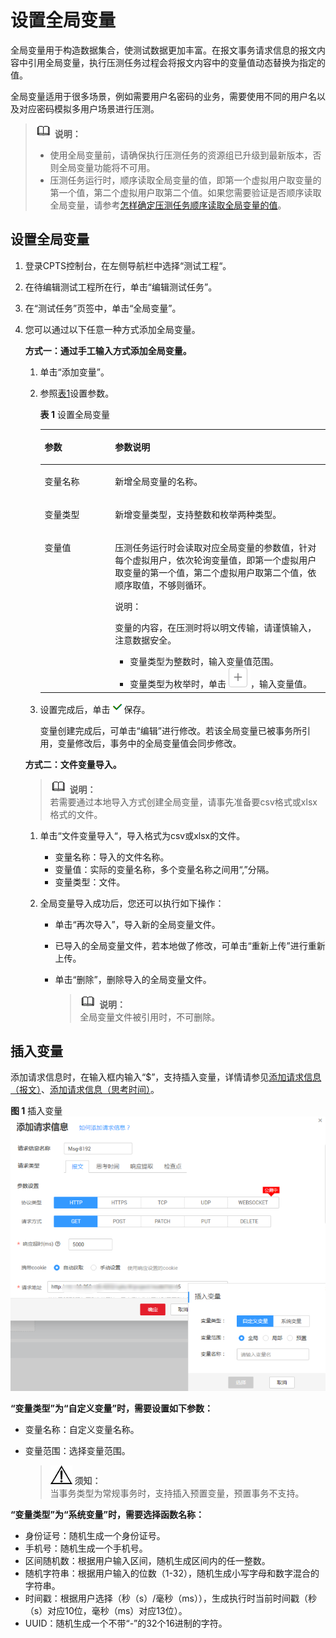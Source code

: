# 设置全局变量<a name="cpts_01_0033"></a>

全局变量用于构造数据集合，使测试数据更加丰富。在报文事务请求信息的报文内容中引用全局变量，执行压测任务过程会将报文内容中的变量值动态替换为指定的值。

全局变量适用于很多场景，例如需要用户名密码的业务，需要使用不同的用户名以及对应密码模拟多用户场景进行压测。

>![](public_sys-resources/icon-note.gif) **说明：**   
>-   使用全局变量前，请确保执行压测任务的资源组已升级到最新版本，否则全局变量功能将不可用。  
>-   压测任务运行时，顺序读取全局变量的值，即第一个虚拟用户取变量的第一个值，第二个虚拟用户取第二个值。如果您需要验证是否顺序读取全局变量，请参考[怎样确定压测任务顺序读取全局变量的值](https://support.huaweicloud.com/cpts_faq/cpts_faq_00030.html)。  

## 设置全局变量<a name="section177089374215"></a>

1.  登录CPTS控制台，在左侧导航栏中选择“测试工程“。
2.  在待编辑测试工程所在行，单击“编辑测试任务”。
3.  在“测试任务”页签中，单击“全局变量”。
4.  您可以通过以下任意一种方式添加全局变量。

    **方式一：通过手工输入方式添加全局变量。**

    1.  单击“添加变量”。
    2.  参照[表1](#table918124018388)设置参数。

        **表 1**  设置全局变量

        <a name="table918124018388"></a>
        <table><thead align="left"><tr id="row11754023811"><th class="cellrowborder" valign="top" width="24.7%" id="mcps1.2.3.1.1"><p id="p817174018389"><a name="p817174018389"></a><a name="p817174018389"></a>参数</p>
        </th>
        <th class="cellrowborder" valign="top" width="75.3%" id="mcps1.2.3.1.2"><p id="p1117540183817"><a name="p1117540183817"></a><a name="p1117540183817"></a>参数说明</p>
        </th>
        </tr>
        </thead>
        <tbody><tr id="row1718174033820"><td class="cellrowborder" valign="top" width="24.7%" headers="mcps1.2.3.1.1 "><p id="p161714406385"><a name="p161714406385"></a><a name="p161714406385"></a>变量名称</p>
        </td>
        <td class="cellrowborder" valign="top" width="75.3%" headers="mcps1.2.3.1.2 "><p id="p191815402381"><a name="p191815402381"></a><a name="p191815402381"></a>新增全局变量的名称。</p>
        </td>
        </tr>
        <tr id="row81844012387"><td class="cellrowborder" valign="top" width="24.7%" headers="mcps1.2.3.1.1 "><p id="p1518114093819"><a name="p1518114093819"></a><a name="p1518114093819"></a>变量类型</p>
        </td>
        <td class="cellrowborder" valign="top" width="75.3%" headers="mcps1.2.3.1.2 "><p id="p0181840103814"><a name="p0181840103814"></a><a name="p0181840103814"></a>新增变量类型，支持整数和枚举两种类型。</p>
        </td>
        </tr>
        <tr id="row418154019387"><td class="cellrowborder" valign="top" width="24.7%" headers="mcps1.2.3.1.1 "><p id="p161813408388"><a name="p161813408388"></a><a name="p161813408388"></a>变量值</p>
        </td>
        <td class="cellrowborder" valign="top" width="75.3%" headers="mcps1.2.3.1.2 "><p id="p6181440203817"><a name="p6181440203817"></a><a name="p6181440203817"></a>压测任务运行时会读取对应全局变量的参数值，针对每个虚拟用户，依次轮询变量值，即第一个虚拟用户取变量的第一个值，第二个虚拟用户取第二个值，依顺序取值，不够则循环。</p>
        <div class="note" id="note01816407389"><a name="note01816407389"></a><a name="note01816407389"></a><span class="notetitle"> 说明： </span><div class="notebody"><p id="p4181409389"><a name="p4181409389"></a><a name="p4181409389"></a>变量的内容，在压测时将以明文传输，请谨慎输入，注意数据安全。</p>
        </div></div>
        <a name="ul718740123817"></a><a name="ul718740123817"></a><ul id="ul718740123817"><li>变量类型为整数时，输入变量值范围。</li><li>变量类型为枚举时，单击<a name="image191804010380"></a><a name="image191804010380"></a><span><img id="image191804010380" src="figures/icon-add.png"></span>，输入变量值。</li></ul>
        </td>
        </tr>
        </tbody>
        </table>

    3.  设置完成后，单击![](figures/icon-save.png)保存。

        变量创建完成后，可单击“编辑”进行修改。若该全局变量已被事务所引用，变量修改后，事务中的全局变量值会同步修改。

    **方式二：文件变量导入。**

    >![](public_sys-resources/icon-note.gif) **说明：**   
    >若需要通过本地导入方式创建全局变量，请事先准备要csv格式或xlsx格式的文件。  

    1.  单击“文件变量导入“，导入格式为csv或xlsx的文件。
        -   变量名称：导入的文件名称。
        -   变量值：实际的变量名称，多个变量名称之间用“,”分隔。
        -   变量类型：文件。

    2.  全局变量导入成功后，您还可以执行如下操作：
        -   单击“再次导入”，导入新的全局变量文件。
        -   已导入的全局变量文件，若本地做了修改，可单击“重新上传”进行重新上传。
        -   单击“删除”，删除导入的全局变量文件。

            >![](public_sys-resources/icon-note.gif) **说明：**   
            >全局变量文件被引用时，不可删除。  




## 插入变量<a name="section1869915538268"></a>

添加请求信息时，在输入框内输入“$”，支持插入变量，详情请参见[添加请求信息（报文）](添加请求信息（报文）.md)、[添加请求信息（思考时间）](添加请求信息（思考时间）.md)。

**图 1**  插入变量<a name="fig841395914102"></a>  
![](figures/插入变量.png "插入变量")

**“变量类型”为“自定义变量”时，需要设置如下参数：**

-   变量名称：自定义变量名称。
-   变量范围：选择变量范围。

    >![](public_sys-resources/icon-notice.gif) **须知：**   
    >当事务类型为常规事务时，支持插入预置变量，预置事务不支持。  


**“变量类型”为“系统变量”时，需要选择函数名称：**

-   身份证号：随机生成一个身份证号。
-   手机号：随机生成一个手机号。
-   区间随机数：根据用户输入区间，随机生成区间内的任一整数。
-   随机字符串：根据用户输入的位数（1-32），随机生成小写字母和数字混合的字符串。
-   时间戳：根据用户选择（秒（s）/毫秒（ms）），生成执行时当前时间戳（秒（s）对应10位，毫秒（ms）对应13位）。
-   UUID：随机生成一个不带“-”的32个16进制的字符。


